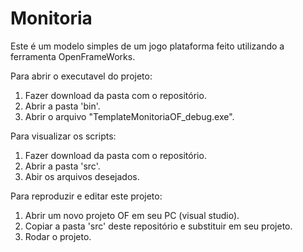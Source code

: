 # Monitoria
Este é um modelo simples de um jogo plataforma feito utilizando a ferramenta OpenFrameWorks.

Para abrir o executavel do projeto:
1. Fazer download da pasta com o repositório.
2. Abrir a pasta 'bin'.
3. Abrir o arquivo "TemplateMonitoriaOF_debug.exe".

Para visualizar os scripts:
1. Fazer download da pasta com o repositório.
2. Abrir a pasta 'src'.
3. Abir os arquivos desejados.

Para reproduzir e editar este projeto:
1. Abrir um novo projeto OF em seu PC (visual studio).
2. Copiar a pasta 'src' deste repositório e substituir em seu projeto.
3. Rodar o projeto.
